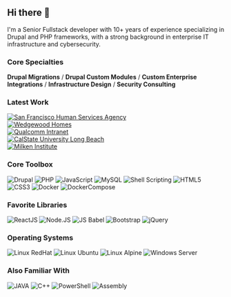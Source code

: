## Hi there 👋

I'm a Senior Fullstack developer with 10+ years of experience specializing in Drupal and PHP frameworks, with a strong background in enterprise IT infrastructure and cybersecurity.

### Core Specialties
**Drupal Migrations** / **Drupal Custom Modules** / **Custom Enterprise Integrations** / **Infrastructure Design** / **Security Consulting**

### Latest Work
<p>
  <a class="Box-row-link" href="https://sfhsa.org/" target="_blank">
    <img alt="San Francisco Human Services Agency" class="col-md-4" src="https://img.shields.io/badge/San_Francisco_Human_Services_Agency-ECAA00?style=for-the-badge&color=0d7ea2" />
  </a>
  <br />
  <a class="Box-row-link" href="https://www.wedgewoodhomes.com/" target="_blank">
    <img alt="Wedgewood Homes" class="col-md-4" src="https://img.shields.io/badge/Wedgewood_Homes-E8A446?style=for-the-badge" />
  </a>
  <br />
  <a class="Box-row-link" href="https://www.qualcomm.com/" target="_blank">
    <img alt="Qualcomm Intranet" class="col-md-4" src="https://img.shields.io/badge/Qualcomm_Intranet-2a2aea?style=for-the-badge" />
  </a>
  <br />
  <a class="Box-row-link" href="https://csulb.edu/" target="_blank">
    <img alt="CalState University Long Beach" class="col-md-4" src="https://img.shields.io/badge/CalState_University_Long_Beach-ECAA00?style=for-the-badge&color=ECAA00" />
  </a>
  <br />
  <a class="Box-row-link" href="https://milkeninstitute.org/" target="_blank">
    <img alt="Milken Institute" class="col-md-4" src="https://img.shields.io/badge/Milken_Institute-0065CC?style=for-the-badge" />
  </a>
 </p>

### Core Toolbox
![Drupal](https://img.shields.io/badge/Drupal-7.0_--_11.1-blue?logo=drupal&logoColor=55AAFF&style=plastic) ![PHP](https://img.shields.io/badge/PHP-5.0_--_8.4-8892BF?logo=php&logoColor=white&style=plastic) ![JavaScript](https://img.shields.io/badge/JavaScript-ES3_--_ES6-yellow?logo=javascript&logoColor=yellow&style=plastic) ![MySQL](https://img.shields.io/badge/MySQL-5.1_--_8.0-4479a1?logo=mysql&logoColor=white&style=plastic) 
![Shell Scripting](https://img.shields.io/badge/Shell_Script-BASH_4.2_--_5.2-00AA00?logo=gnubash&logoColor=00AA00&style=plastic)
![HTML5](https://img.shields.io/badge/HTML%205-red?logo=html5&logoColor=white&style=plastic)
![CSS3](https://img.shields.io/badge/CSS%203-00a5f7?logo=css3&logoColor=white&style=plastic)
![Docker](https://img.shields.io/badge/Docker-55BBFF?logo=docker&logoColor=white&style=plastic) ![DockerCompose](https://img.shields.io/badge/Docker--Compose-55DDFF?logo=docker&logoColor=black&style=plastic) 

### Favorite Libraries
![ReactJS](https://img.shields.io/badge/ReactJS-16.1_--_18.2-61DAFB?logo=react&logoColor=61DAFB&style=plastic) ![Node.JS](https://img.shields.io/badge/Node.JS-68A063?logo=node.js&logoColor=white&style=plastic) ![JS Babel](https://img.shields.io/badge/JSBabel-7.0_--_7.26-EEDA7C?logo=babel&logoColor=white&style=plastic) ![Bootstrap](https://img.shields.io/badge/Bootstrap-3.3_--_5.4-61428F?logo=bootstrap&logoColor=white&style=plastic)  ![jQuery](https://img.shields.io/badge/jQuery-2.0_--_3.7-61428F?logo=jquery&logoColor=7ACEF4&style=plastic) 


### Operating Systems
![Linux RedHat](https://img.shields.io/badge/Linux-RedHat_6.0_--_9.5-red?logo=redhat&logoColor=white&style=plastic) ![Linux Ubuntu](https://img.shields.io/badge/Linux-Ubuntu_7.10_--_24.04-FFDC00?logo=ubuntu&logoColor=white&style=plastic) ![Linux Alpine](https://img.shields.io/badge/Linux-Alpine_3.9_--_3.21-5070A0?logo=alpinelinux&logoColor=white&style=plastic) ![Windows Server](https://img.shields.io/badge/Windows-Server_2003_--_2019-00A4EF?logo=windows&logoColor=white&style=plastic)

### Also Familiar With
![JAVA](https://img.shields.io/badge/JAVA-F80000?logo=java&logoColor=white&style=plastic) ![C++](https://img.shields.io/badge/C++-000000?logo=cplusplus&logoColor=white&style=plastic) ![PowerShell](https://img.shields.io/badge/PowerShell-012456?logo=powershell&logoColor=white&style=plastic) ![Assembly](https://img.shields.io/badge/Assembly-FFFFFF?logo=assemblyscript&logoColor=black&style=plastic) 
